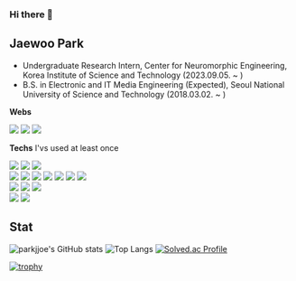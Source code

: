 ### Hi there 👋

## **Jaewoo Park**

- Undergraduate Research Intern, Center for Neuromorphic Engineering, Korea Institute of Science and Technology (2023.09.05. ~ )  
- B.S. in Electronic and IT Media Engineering (Expected), Seoul National University of Science and Technology (2018.03.02. ~ )

**Webs** 
  
<a href="https://github.com/parkjjoe"><img src="https://img.shields.io/badge/GitHub-181717?style=for-the-badge&logo=GitHub&logoColor=white&link=https://github.com/parkjjoe"/></a>
<a href="https://blog.naver.com/jeau6565"><img src="https://img.shields.io/badge/Naver%20Blog-03C75A?style=for-the-badge&logo=Naver&logoColor=white&link=https://blog.naver.com/jeau6565"/></a>
<a href="https://velog.io/@parkjjoe/posts"><img src="https://img.shields.io/badge/Velog-20C997?style=for-the-badge&logo=Velog&logoColor=white&link=https://velog.io/@parkjjoe/posts"/></a>

**Techs**
I'vs used at least once
<div>
<img src="https://img.shields.io/badge/Python-3776AB?style=for-the-badge&logo=Python&logoColor=white"/>
<img src="https://img.shields.io/badge/Java-007396?style=for-the-badge&logo=Java&logoColor=white">
<img src="https://img.shields.io/badge/c-A8B9CC?style=for-the-badge&logo=c&logoColor=white">
<br>
<img src="https://img.shields.io/badge/TensorFlow-FF6F00?style=for-the-badge&logo=TensorFlow&logoColor=white"/>
<img src="https://img.shields.io/badge/Keras-D00000?style=for-the-badge&logo=Keras&logoColor=white"/>
<img src="https://img.shields.io/badge/PyTorch-EE4C2C?style=for-the-badge&logo=PyTorch&logoColor=white"/>
<img src="https://img.shields.io/badge/PyCharm-000000?style=for-the-badge&logo=PyCharm&logoColor=white">
<img src="https://img.shields.io/badge/Anaconda-44A833?style=for-the-badge&logo=Anaconda&logoColor=white"/>
<img src="https://img.shields.io/badge/Spyder%20IDE-FF0000?style=for-the-badge&logo=Spyder%20IDE&logoColor=white"/>
<img src="https://img.shields.io/badge/Google%20Colab-F9AB00?style=for-the-badge&logo=Google%20Colab&logoColor=white"/>
<br>
<img src="https://img.shields.io/badge/Eclipse%20IDE-2C2255?style=for-the-badge&logo=Eclipse%20IDE&logoColor=white"/>
<img src="https://img.shields.io/badge/Android%20Studio-3DDC84?style=for-the-badge&logo=Android%20Studio&logoColor=white"/>
<img src="https://img.shields.io/badge/Visual%20Studio-5C2D91?style=for-the-badge&logo=Visual%20Studio&logoColor=white"/>
<br>
<img src="https://img.shields.io/badge/Linux-FCC624?style=for-the-badge&logo=Linux&logoColor=white"/>
<img src="https://img.shields.io/badge/Ubuntu-E95420?style=for-the-badge&logo=Ubuntu&logoColor=white"/>

</div>


## **Stat**

![parkjjoe's GitHub stats](https://github-readme-stats.vercel.app/api?username=parkjjoe&show_icons=true&theme=tokyonight)
![Top Langs](https://github-readme-stats.vercel.app/api/top-langs/?username=parkjjoe&layout=compact&theme=radical)
[![Solved.ac Profile](http://mazassumnida.wtf/api/v2/generate_badge?boj=jeau9928)](https://solved.ac/jeau9928)

[![trophy](https://github-profile-trophy.vercel.app/?username=parkjjoe&theme=flat&column=-1)](https://github.com/parkjjoe/)

<!--
**parkjjoe/parkjjoe** is a ✨ _special_ ✨ repository because its `README.md` (this file) appears on your GitHub profile.

Here are some ideas to get you started:

- 🔭 I’m currently working on ...
- 🌱 I’m currently learning ...
- 👯 I’m looking to collaborate on ...
- 🤔 I’m looking for help with ...
- 💬 Ask me about ...
- 📫 How to reach me: ...
- 😄 Pronouns: ...
- ⚡ Fun fact: ...
-->
